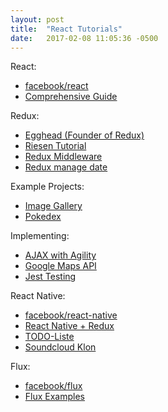 ```yaml
--- 
layout: post 
title:  "React Tutorials" 
date:   2017-02-08 11:05:36 -0500  
---
```


<div>
<p>React:</p>
<ul>
  <li><a href='https://facebook.github.io/react/'>facebook/react</a></li>

  <li><a href='https://tylermcginnis.com/reactjs-tutorial-a-comprehensive-guide-to-building-apps-with-react/'>Comprehensive Guide</a></li>
</ul>
</div>

<div>
<p>Redux:</p>
<ul>
  <li><a href='https://egghead.io/courses/getting-started-with-redux'>Egghead (Founder of Redux)</a></li>

  <li><a href='http://teropa.info/blog/2015/09/10/full-stack-redux-tutorial.html'>Riesen Tutorial</a></li>

  <li><a href='https://www.codementor.io/vkarpov/beginner-s-guide-to-redux-middleware-du107uyud'>Redux Middleware</a></li>

  <li><a href='https://www.codementor.io/vijayst/react-app-with-redux-to-manage-data-flows-du10884g9'>Redux manage date</a></li>
</ul>
</div>

<div>
<p>Example Projects:</p>
<ul>
  <li><a href='https://www.codementor.io/christiannwamba/build-a-react-image-gallery-with-cloudinary-xh1cekno3'>Image Gallery</a></li>

  <li><a href='https://www.codementor.io/bhargavponnapalli/building-a-pokedex-with-react-1-gdxwr8wee'>Pokedex</a></li>
</ul>
</div>

<div>
<p>Implementing:</p>
<ul>
  <li><a href='https://www.codementor.io/rowland/handling-ajax-in-your-react-application-with-agility-0-du10866vz'>AJAX with Agility</a></li>

  <li><a href='https://www.codementor.io/thomastuts/integrate-google-maps-api-react-refs-du10842zd'>Google Maps API</a></li>

  <li><a href='https://www.codementor.io/pkodmad/dom-testing-react-application-jest-k4ll4f8sd'>Jest Testing</a></li>
</ul>
</div>

<div>
<p>React Native:</p>
<ul>
  <li><a href='http://facebook.github.io/react-native/'>facebook/react-native</a></li>

  <li><a href='http://www.reactnative.com/getting-started-with-react-native-and-redux/'>React Native + Redux</a></li>

  <li><a href='http://blog.thebakery.io/todomvc-with-react-native-and-redux/'>TODO-Liste</a></li>

  <li><a href='https://wiredcraft.com/blog/native-soundcloud-android-app/'>Soundcloud Klon</a></li>
</ul>
</div>

<div>
<p>Flux:</p>
<ul>
  <li><a href='https://facebook.github.io/flux/'>facebook/flux</a></li>

  <li><a href='https://github.com/facebook/flux/tree/master/examples'>Flux Examples</a></li>
</ul>  
</div>
